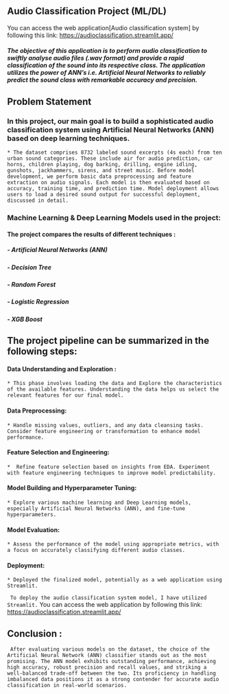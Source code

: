 ## **Audio Classification Project (ML/DL)**

<!-- <p align='center'>
  <img src='https://github.com/Shuhaib73/Classification_ML_Mushrooms_Project/blob/main/mus_ims.jpg' />
</p> -->
You can access the web application[Audio classification system] by following this link: https://audioclassification.streamlit.app/
#### *The objective of this application is to perform audio classification to swiftly analyse audio files (.wav format) and provide a rapid classification of the sound into its respective class. The application utilizes the power of ANN’s i.e. Artificial Neural Networks to reliably predict the sound class with remarkable accuracy and precision.*

## **Problem Statement**
### In this project, our main goal is to build a sophisticated audio classification system using Artificial Neural Networks (ANN) based on deep learning techniques.
    * The dataset comprises 8732 labeled sound excerpts (4s each) from ten urban sound categories. These include air for audio prediction, car horns, children playing, dog barking, drilling, engine idling, gunshots, jackhammers, sirens, and street music. Before model development, we perform basic data preprocessing and feature extraction on audio signals. Each model is then evaluated based on accuracy, training time, and prediction time. Model deployment allows users to load a desired sound output for successful deployment, discussed in detail.

### Machine Learning & Deep Learning Models used in the project:
#### The project compares the results of different techniques :
##### - Artificial Neural Networks (ANN)
##### - Decision Tree
##### - Random Forest
##### - Logistic Regression
##### - XGB Boost

## The project pipeline can be summarized in the following steps: 
#### **Data Understanding and Exploration** : 
    * This phase involves loading the data and Explore the characteristics of the available features. Understanding the data helps us select the relevant features for our final model.  
#### <strong>Data Preprocessing</strong>: 
    * Handle missing values, outliers, and any data cleansing tasks. Consider feature engineering or transformation to enhance model performance.
#### <strong>Feature Selection and Engineering</strong>: 
    *  Refine feature selection based on insights from EDA. Experiment with feature engineering techniques to improve model predictability.
#### <strong>Model Building and Hyperparameter Tuning</strong>: 
    * Explore various machine learning and Deep Learning models, especially Artificial Neural Networks (ANN), and fine-tune hyperparameters.
#### <strong>Model Evaluation</strong>: 
    * Assess the performance of the model using appropriate metrics, with a focus on accurately classifying different audio classes.
#### <strong>Deployment</strong>: 
    * Deployed the finalized model, potentially as a web application using Streamlit.
``` To deploy the audio classification system model, I have utilized Streamlit.``` You can access the web application by following this link: https://audioclassification.streamlit.app/


## **Conclusion** :
``` After evaluating various models on the dataset, the choice of the Artificial Neural Network (ANN) classifier stands out as the most promising. The ANN model exhibits outstanding performance, achieving high accuracy, robust precision and recall values, and striking a well-balanced trade-off between the two. Its proficiency in handling imbalanced data positions it as a strong contender for accurate audio classification in real-world scenarios.```



